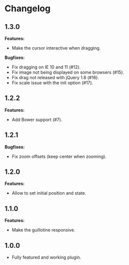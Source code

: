 Changelog
=========

1.3.0
-----

**Features:**

- Make the cursor interactive when dragging.


**Bugfixes:**

- Fix dragging on IE 10 and 11 (#12).
- Fix image not being displayed on some browsers (#15).
- Fix drag not released with jQuery 1.8 (#16).
- Fix scale issue with the init option (#17).


1.2.2
-----

**Features:**

- Add Bower support (#7).


1.2.1
-----

**Bugfixes:**

- Fix zoom offsets (keep center when zooming).


1.2.0
-----

**Features:**

- Allow to set initial position and state.


1.1.0
-----

**Features:**

- Make the guillotine responsive.


1.0.0
-----

- Fully featured and working plugin.
